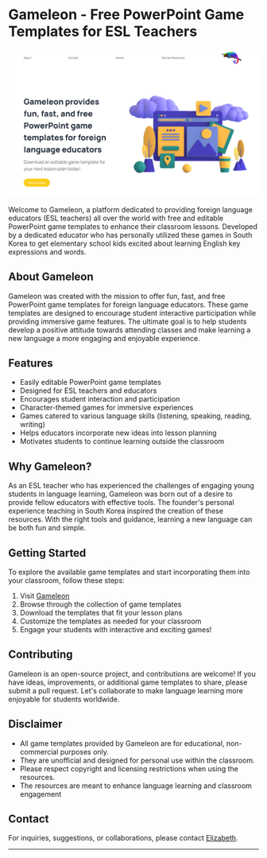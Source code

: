 # Gameleon - Free PowerPoint Game Templates for ESL Teachers

![Gameleon Banner](/public/images/Gameleon.png)

Welcome to Gameleon, a platform dedicated to providing foreign language educators (ESL teachers) all over the world with free and editable PowerPoint game templates to enhance their classroom lessons. Developed by a dedicated educator who has personally utilized these games in South Korea to get elementary school kids excited about learning English key expressions and words.

## About Gameleon

Gameleon was created with the mission to offer fun, fast, and free PowerPoint game templates for foreign language educators. These game templates are designed to encourage student interactive participation while providing immersive game features. The ultimate goal is to help students develop a positive attitude towards attending classes and make learning a new language a more engaging and enjoyable experience.

## Features

- Easily editable PowerPoint game templates
- Designed for ESL teachers and educators
- Encourages student interaction and participation
- Character-themed games for immersive experiences
- Games catered to various language skills (listening, speaking, reading, writing)
- Helps educators incorporate new ideas into lesson planning
- Motivates students to continue learning outside the classroom

## Why Gameleon?

As an ESL teacher who has experienced the challenges of engaging young students in language learning, Gameleon was born out of a desire to provide fellow educators with effective tools. The founder's personal experience teaching in South Korea inspired the creation of these resources. With the right tools and guidance, learning a new language can be both fun and simple.

## Getting Started

To explore the available game templates and start incorporating them into your classroom, follow these steps:

1. Visit [Gameleon](https://gameleon-aebq6dxr5-eliren7.vercel.app/)
2. Browse through the collection of game templates
3. Download the templates that fit your lesson plans
4. Customize the templates as needed for your classroom
5. Engage your students with interactive and exciting games!

## Contributing

Gameleon is an open-source project, and contributions are welcome! If you have ideas, improvements, or additional game templates to share, please submit a pull request. Let's collaborate to make language learning more enjoyable for students worldwide.

## Disclaimer

- All game templates provided by Gameleon are for educational, non-commercial purposes only.
- They are unofficial and designed for personal use within the classroom.
- Please respect copyright and licensing restrictions when using the resources.
- The resources are meant to enhance language learning and classroom engagement

## Contact

For inquiries, suggestions, or collaborations, please contact [Elizabeth](mailto:liz_774@yahoo.com).

---

